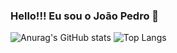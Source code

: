 ### Hello!!! Eu sou o João Pedro 👋

<!--
**espjotape/espjotape** is a ✨ _special_ ✨ repository because its `README.md` (this file) appears on your GitHub profile.

Here are some ideas to get you started:

- 🔭 I’m currently working on ...
- 🌱 I’m currently learning ...
- 👯 I’m looking to collaborate on ...
- 🤔 I’m looking for help with ...
- 💬 Ask me about ...
- 📫 How to reach me: ...
- 😄 Pronouns: ...
- ⚡ Fun fact: ...
-->

![Anurag's GitHub stats](https://github-readme-stats.vercel.app/api?username=espjotape&theme=shadow_green&show_icons=true)
![Top Langs](https://github-readme-stats.vercel.app/api/top-langs/?username=espjotape&theme=shadow&layout=compact)

